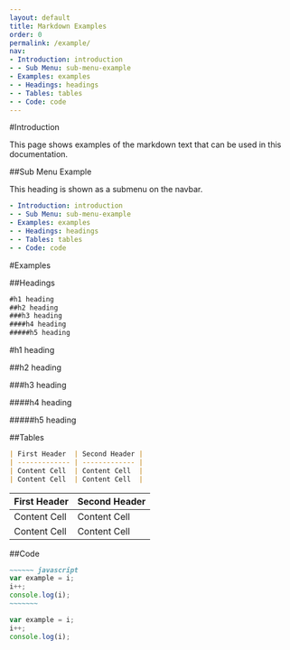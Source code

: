 ```yaml
---
layout: default
title: Markdown Examples
order: 0
permalink: /example/
nav:
- Introduction: introduction
- - Sub Menu: sub-menu-example
- Examples: examples
- - Headings: headings
- - Tables: tables
- - Code: code
---
```


#Introduction

This page shows examples of the markdown text that can be used in this documentation.

##Sub Menu Example

This heading is shown as a submenu on the navbar.

~~~~~~ yaml
- Introduction: introduction
- - Sub Menu: sub-menu-example
- Examples: examples
- - Headings: headings
- - Tables: tables
- - Code: code
~~~~~~~

#Examples

##Headings

~~~~~~ markdown
#h1 heading
##h2 heading
###h3 heading
####h4 heading
#####h5 heading
~~~~~~~~

#h1 heading

##h2 heading

###h3 heading

####h4 heading

#####h5 heading

##Tables

~~~~~~ markdown
| First Header  | Second Header |
| ------------- | ------------- |
| Content Cell  | Content Cell  |
| Content Cell  | Content Cell  |
~~~~~~~~~

| First Header  | Second Header |
| ------------- | ------------- |
| Content Cell  | Content Cell  |
| Content Cell  | Content Cell  |

##Code

~~~~~~~~ markdown
~~~~~~ javascript
var example = i;
i++;
console.log(i);
~~~~~~~
~~~~~~~~~~

~~~~~~ javascript
var example = i;
i++;
console.log(i);
~~~~~~~